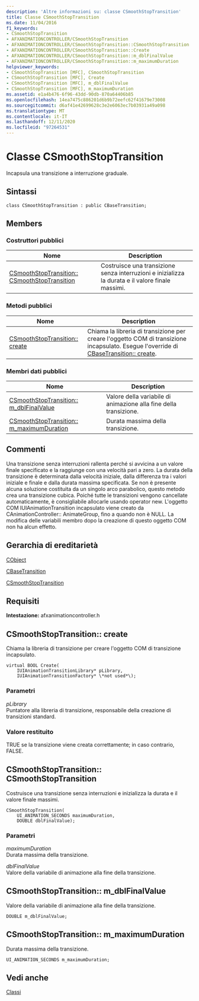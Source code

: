 ```yaml
---
description: 'Altre informazioni su: classe CSmoothStopTransition'
title: Classe CSmoothStopTransition
ms.date: 11/04/2016
f1_keywords:
- CSmoothStopTransition
- AFXANIMATIONCONTROLLER/CSmoothStopTransition
- AFXANIMATIONCONTROLLER/CSmoothStopTransition::CSmoothStopTransition
- AFXANIMATIONCONTROLLER/CSmoothStopTransition::Create
- AFXANIMATIONCONTROLLER/CSmoothStopTransition::m_dblFinalValue
- AFXANIMATIONCONTROLLER/CSmoothStopTransition::m_maximumDuration
helpviewer_keywords:
- CSmoothStopTransition [MFC], CSmoothStopTransition
- CSmoothStopTransition [MFC], Create
- CSmoothStopTransition [MFC], m_dblFinalValue
- CSmoothStopTransition [MFC], m_maximumDuration
ms.assetid: e1a4b476-6f96-43dd-90db-870a64406b85
ms.openlocfilehash: 14ea7475c886201d6b9b72eefc62f41679e73008
ms.sourcegitcommit: d6af41e42699628c3e2e6063ec7b03931a49a098
ms.translationtype: MT
ms.contentlocale: it-IT
ms.lasthandoff: 12/11/2020
ms.locfileid: "97264531"
---
```

# <a name="csmoothstoptransition-class"></a>Classe CSmoothStopTransition

Incapsula una transizione a interruzione graduale.

## <a name="syntax"></a>Sintassi

```
class CSmoothStopTransition : public CBaseTransition;
```

## <a name="members"></a>Members

### <a name="public-constructors"></a>Costruttori pubblici

|Nome|Description|
|----------|-----------------|
|[CSmoothStopTransition:: CSmoothStopTransition](#csmoothstoptransition)|Costruisce una transizione senza interruzioni e inizializza la durata e il valore finale massimi.|

### <a name="public-methods"></a>Metodi pubblici

|Nome|Description|
|----------|-----------------|
|[CSmoothStopTransition:: create](#create)|Chiama la libreria di transizione per creare l'oggetto COM di transizione incapsulato. Esegue l'override di [CBaseTransition:: create](../../mfc/reference/cbasetransition-class.md#create).|

### <a name="public-data-members"></a>Membri dati pubblici

|Nome|Description|
|----------|-----------------|
|[CSmoothStopTransition:: m_dblFinalValue](#m_dblfinalvalue)|Valore della variabile di animazione alla fine della transizione.|
|[CSmoothStopTransition:: m_maximumDuration](#m_maximumduration)|Durata massima della transizione.|

## <a name="remarks"></a>Commenti

Una transizione senza interruzioni rallenta perché si avvicina a un valore finale specificato e la raggiunge con una velocità pari a zero. La durata della transizione è determinata dalla velocità iniziale, dalla differenza tra i valori iniziale e finale e dalla durata massima specificata. Se non è presente alcuna soluzione costituita da un singolo arco parabolico, questo metodo crea una transizione cubica. Poiché tutte le transizioni vengono cancellate automaticamente, è consigliabile allocarle usando operator new. L'oggetto COM IUIAnimationTransition incapsulato viene creato da CAnimationController:: AnimateGroup, fino a quando non è NULL. La modifica delle variabili membro dopo la creazione di questo oggetto COM non ha alcun effetto.

## <a name="inheritance-hierarchy"></a>Gerarchia di ereditarietà

[CObject](../../mfc/reference/cobject-class.md)

[CBaseTransition](../../mfc/reference/cbasetransition-class.md)

[CSmoothStopTransition](../../mfc/reference/csmoothstoptransition-class.md)

## <a name="requirements"></a>Requisiti

**Intestazione:** afxanimationcontroller.h

## <a name="csmoothstoptransitioncreate"></a><a name="create"></a> CSmoothStopTransition:: create

Chiama la libreria di transizione per creare l'oggetto COM di transizione incapsulato.

```
virtual BOOL Create(
    IUIAnimationTransitionLibrary* pLibrary,
    IUIAnimationTransitionFactory* \*not used*\);
```

### <a name="parameters"></a>Parametri

*pLibrary*<br/>
Puntatore alla libreria di transizione, responsabile della creazione di transizioni standard.

### <a name="return-value"></a>Valore restituito

TRUE se la transizione viene creata correttamente; in caso contrario, FALSE.

## <a name="csmoothstoptransitioncsmoothstoptransition"></a><a name="csmoothstoptransition"></a> CSmoothStopTransition:: CSmoothStopTransition

Costruisce una transizione senza interruzioni e inizializza la durata e il valore finale massimi.

```
CSmoothStopTransition(
    UI_ANIMATION_SECONDS maximumDuration,
    DOUBLE dblFinalValue);
```

### <a name="parameters"></a>Parametri

*maximumDuration*<br/>
Durata massima della transizione.

*dblFinalValue*<br/>
Valore della variabile di animazione alla fine della transizione.

## <a name="csmoothstoptransitionm_dblfinalvalue"></a><a name="m_dblfinalvalue"></a> CSmoothStopTransition:: m_dblFinalValue

Valore della variabile di animazione alla fine della transizione.

```
DOUBLE m_dblFinalValue;
```

## <a name="csmoothstoptransitionm_maximumduration"></a><a name="m_maximumduration"></a> CSmoothStopTransition:: m_maximumDuration

Durata massima della transizione.

```
UI_ANIMATION_SECONDS m_maximumDuration;
```

## <a name="see-also"></a>Vedi anche

[Classi](../../mfc/reference/mfc-classes.md)
